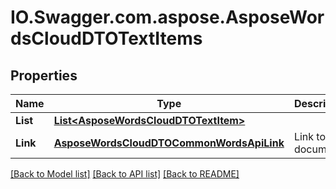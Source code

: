 # IO.Swagger.com.aspose.AsposeWordsCloudDTOTextItems
## Properties

Name | Type | Description | Notes
------------ | ------------- | ------------- | -------------
**List** | [**List&lt;AsposeWordsCloudDTOTextItem&gt;**](AsposeWordsCloudDTOTextItem.md) |  | [optional] 
**Link** | [**AsposeWordsCloudDTOCommonWordsApiLink**](AsposeWordsCloudDTOCommonWordsApiLink.md) | Link to the document. | [optional] 

[[Back to Model list]](../README.md#documentation-for-models) [[Back to API list]](../README.md#documentation-for-api-endpoints) [[Back to README]](../README.md)

